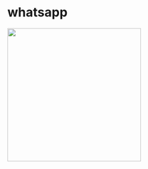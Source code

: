 # whatsapp

<img src="https://github.com/Divijcode/whatsapp_animated_clone/blob/master/ezgif.com-gif-maker.gif" width="300">
